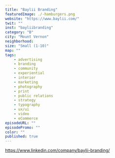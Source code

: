 ```yaml
---
title: "Baylii Branding"
featuredImage: ./-hamburgers.png
website: "https://www.baylii.com/"
twit: ""
inst: "bayliibranding"
category: "B"
city: "Mount Vernon"
neighborhood: 
size: "Small (1-10)"
map: ""
tags:
    - advertising 
    - branding 
    - community 
    - experiential 
    - interior 
    - marketing 
    - photography 
    - print 
    - public relations 
    - strategy 
    - typography 
    - ux/ui 
    - video 
    - eCommerce 
episodeURL: ""
episodePromo: ""
color: ""
published: true
---
```


https://www.linkedin.com/company/baylii-branding/